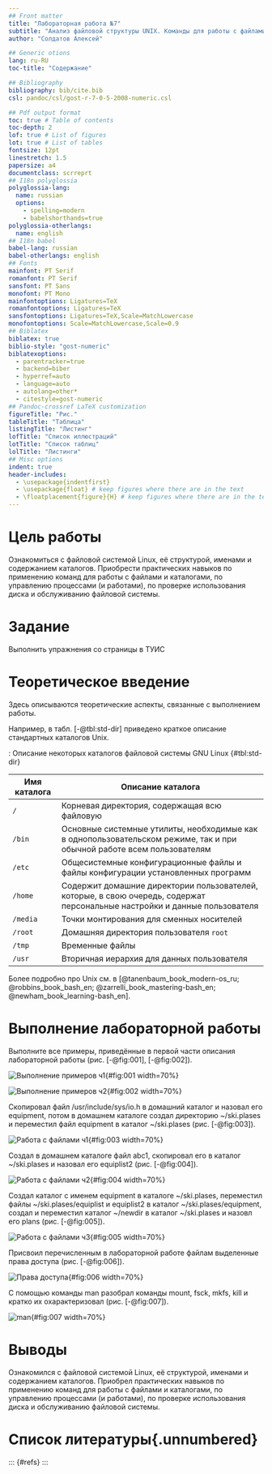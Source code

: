```yaml
---
## Front matter
title: "Лабораторная работа №7"
subtitle: "Анализ файловой структуры UNIX. Команды для работы с файлами и каталогами"
author: "Солдатов Алексей"

## Generic otions
lang: ru-RU
toc-title: "Содержание"

## Bibliography
bibliography: bib/cite.bib
csl: pandoc/csl/gost-r-7-0-5-2008-numeric.csl

## Pdf output format
toc: true # Table of contents
toc-depth: 2
lof: true # List of figures
lot: true # List of tables
fontsize: 12pt
linestretch: 1.5
papersize: a4
documentclass: scrreprt
## I18n polyglossia
polyglossia-lang:
  name: russian
  options:
	- spelling=modern
	- babelshorthands=true
polyglossia-otherlangs:
  name: english
## I18n babel
babel-lang: russian
babel-otherlangs: english
## Fonts
mainfont: PT Serif
romanfont: PT Serif
sansfont: PT Sans
monofont: PT Mono
mainfontoptions: Ligatures=TeX
romanfontoptions: Ligatures=TeX
sansfontoptions: Ligatures=TeX,Scale=MatchLowercase
monofontoptions: Scale=MatchLowercase,Scale=0.9
## Biblatex
biblatex: true
biblio-style: "gost-numeric"
biblatexoptions:
  - parentracker=true
  - backend=biber
  - hyperref=auto
  - language=auto
  - autolang=other*
  - citestyle=gost-numeric
## Pandoc-crossref LaTeX customization
figureTitle: "Рис."
tableTitle: "Таблица"
listingTitle: "Листинг"
lofTitle: "Список иллюстраций"
lotTitle: "Список таблиц"
lolTitle: "Листинги"
## Misc options
indent: true
header-includes:
  - \usepackage{indentfirst}
  - \usepackage{float} # keep figures where there are in the text
  - \floatplacement{figure}{H} # keep figures where there are in the text
---
```


# Цель работы

Ознакомиться с файловой системой Linux, её структурой, именами и содержанием каталогов. Приобрести практических навыков по применению команд для работы с файлами и каталогами, по управлению процессами (и работами), по проверке использования диска и обслуживанию файловой системы.

# Задание

Выполнить упражнения со страницы в ТУИС

# Теоретическое введение

Здесь описываются теоретические аспекты, связанные с выполнением работы.

Например, в табл. [-@tbl:std-dir] приведено краткое описание стандартных каталогов Unix.

: Описание некоторых каталогов файловой системы GNU Linux {#tbl:std-dir}

| Имя каталога | Описание каталога                                                                                                          |
|--------------|----------------------------------------------------------------------------------------------------------------------------|
| `/`          | Корневая директория, содержащая всю файловую                                                                               |
| `/bin `      | Основные системные утилиты, необходимые как в однопользовательском режиме, так и при обычной работе всем пользователям     |
| `/etc`       | Общесистемные конфигурационные файлы и файлы конфигурации установленных программ                                           |
| `/home`      | Содержит домашние директории пользователей, которые, в свою очередь, содержат персональные настройки и данные пользователя |
| `/media`     | Точки монтирования для сменных носителей                                                                                   |
| `/root`      | Домашняя директория пользователя  `root`                                                                                   |
| `/tmp`       | Временные файлы                                                                                                            |
| `/usr`       | Вторичная иерархия для данных пользователя                                                                                 |

Более подробно про Unix см. в [@tanenbaum_book_modern-os_ru; @robbins_book_bash_en; @zarrelli_book_mastering-bash_en; @newham_book_learning-bash_en].

# Выполнение лабораторной работы

Выполните все примеры, приведённые в первой части описания лабораторной работы (рис. [-@fig:001], [-@fig:002]).

![Выполнение примеров ч1](image/1.png){#fig:001 width=70%}

![Выполнение примеров ч2](image/2.png){#fig:002 width=70%}

Скопировал файл /usr/include/sys/io.h в домашний каталог и назовал его equipment, потом в домашнем каталоге создал директорию ~/ski.plases и переместил файл equipment в каталог ~/ski.plases (рис. [-@fig:003]).

![Работа с файлами ч1](image/3.png){#fig:003 width=70%}

Создал в домашнем каталоге файл abc1, скопировал его в каталог ~/ski.plases и назовал его equiplist2 (рис. [-@fig:004]).

![Работа с файлами ч2](image/4.png){#fig:004 width=70%}

Создал каталог с именем equipment в каталоге ~/ski.plases, переместил файлы ~/ski.plases/equiplist и equiplist2 в каталог ~/ski.plases/equipment, создал и переместил каталог ~/newdir в каталог ~/ski.plases и назовл его plans (рис. [-@fig:005]).

![Работа с файлами ч3](image/5.png){#fig:005 width=70%}

Присвоил перечисленным в лабораторной работе файлам выделенные права доступа (рис. [-@fig:006]).

![Права доступа](image/6.png){#fig:006 width=70%}

С помощью команды man разобрал команды mount, fsck, mkfs, kill и кратко их охарактеризовал (рис. [-@fig:007]).

![man](image/7.png){#fig:007 width=70%}

# Выводы

Ознакомился с файловой системой Linux, её структурой, именами и содержанием каталогов. Приобрел практических навыков по применению команд для работы с файлами и каталогами, по управлению процессами (и работами), по проверке использования диска и обслуживанию файловой системы.

# Список литературы{.unnumbered}

::: {#refs}
:::
